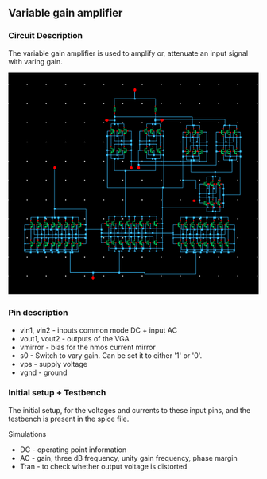 ## Variable gain amplifier

### Circuit Description


The variable gain amplifier is used to amplify or, attenuate an input signal with varing gain.

![Circuit diagram](variable_gain_amplifier_schematic.tiff)

### Pin description

* vin1, vin2 - inputs common mode DC + input AC
* vout1, vout2 - outputs of the VGA
* vmirror - bias for the nmos current mirror
* s0 - Switch to vary gain. Can be set it to either '1' or '0'.
* vps - supply voltage
* vgnd - ground

### Initial setup + Testbench

The initial setup, for the voltages and currents to these input pins, and the testbench is present in the spice file.

Simulations
* DC - operating point information
* AC - gain, three dB frequency, unity gain frequency, phase margin
* Tran - to check whether output voltage is distorted

